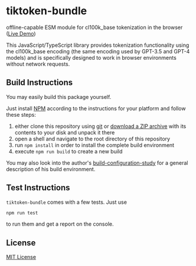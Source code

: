 # tiktoken-bundle #

offline-capable ESM module for cl100k_base tokenization in the browser ([Live Demo](https://rozek.de/applets/Tokenization.html))

This JavaScript/TypeScript library provides tokenization functionality using the cl100k_base encoding (the same encoding used by GPT-3.5 and GPT-4 models) and is specifically designed to work in browser environments without network requests.





## Build Instructions ##

You may easily build this package yourself.

Just install [NPM](https://docs.npmjs.com/) according to the instructions for your platform and follow these steps:

1. either clone this repository using [git](https://git-scm.com/) or [download a ZIP archive](https://github.com/rozek/tiktoken-bundle/archive/refs/heads/main.zip) with its contents to your disk and unpack it there 
2. open a shell and navigate to the root directory of this repository
3. run `npm install` in order to install the complete build environment
4. execute `npm run build` to create a new build

You may also look into the author's [build-configuration-study](https://github.com/rozek/build-configuration-study) for a general description of his build environment.

## Test Instructions ##

`tiktoken-bundle` comes with a few tests. Just use

```bash
npm run test
```

to run them and get a report on the console.

## License ##

[MIT License](LICENSE.md)
